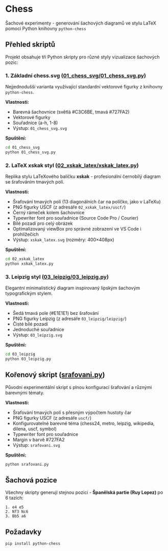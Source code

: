 # Chess
Šachové experimenty - generování šachových diagramů ve stylu LaTeX pomocí Python knihovny `python-chess`

## Přehled skriptů

Projekt obsahuje tři Python skripty pro různé styly vizualizace šachových pozic:

### 1. Základní chess.svg ([01_chess_svg/01_chess_svg.py](01_chess_svg/01_chess_svg.py))
Nejjednodušší varianta využívající standardní vektorové figurky z knihovny `python-chess`.

**Vlastnosti:**
- Barevná šachovnice (světlá #C3C6BE, tmavá #727FA2)
- Vektorové figurky
- Souřadnice (a-h, 1-8)
- Výstup: `01_chess_svg.svg`

**Spuštění:**
```bash
cd 01_chess_svg
python 01_chess_svg.py
```

### 2. LaTeX xskak styl ([02_xskak_latex/xskak_latex.py](02_xskak_latex/xskak_latex.py))
Replika stylu LaTeXového balíčku **xskak** - profesionální černobílý diagram se šrafováním tmavých polí.

**Vlastnosti:**
- Šrafování tmavých polí (13 diagonálních čar na políčko, jako v LaTeXu)
- PNG figurky USCF (z adresáře `02_xskak_latex/uscf/`)
- Černý rámeček kolem šachovnice
- Typewriter font pro souřadnice (Source Code Pro / Courier)
- Bílé pozadí pro celý obrázek
- Optimalizovaný viewBox pro správné zobrazení ve VS Code i prohlížečích
- Výstup: `xskak_latex.svg` (rozměry: 400×408px)

**Spuštění:**
```bash
cd 02_xskak_latex
python xskak_latex.py
```

### 3. Leipzig styl ([03_leipzig/03_leipzig.py](03_leipzig/03_leipzig.py))
Elegantní minimalistický diagram inspirovaný lipským šachovým typografickým stylem.

**Vlastnosti:**
- Šedá tmavá pole (#E1E1E1) bez šrafování
- PNG figurky Leipzig (z adresáře `03_leipzig/leipzig/`)
- Čisté bílé pozadí
- Jednoduché souřadnice
- Výstup: `03_leipzig.svg`

**Spuštění:**
```bash
cd 03_leipzig
python 03_leipzig.py
```

## Kořenový skript ([srafovani.py](srafovani.py))
Původní experimentální skript s plnou konfigurací šrafování a různými barevnými tématy.

**Vlastnosti:**
- Šrafování tmavých polí s přesným výpočtem hustoty čar
- PNG figurky USCF (z adresáře `uscf/`)
- Konfigurovatelné barevné téma (chess24, metro, leipzig, wikipedia, dilena, uscf, symbol)
- Typewriter font pro souřadnice
- Margin v barvě #727FA2
- Výstup: `srafovani.svg`

**Spuštění:**
```bash
python srafovani.py
```

## Šachová pozice
Všechny skripty generují stejnou pozici - **Španělská partie (Ruy Lopez)** po 6 tazích:
```
1. e4 e5
2. Nf3 Nc6
3. Bb5 a6
```

## Požadavky
```bash
pip install python-chess
```

